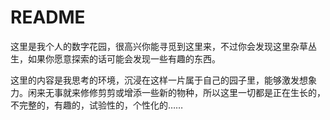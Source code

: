 # README

这里是我个人的数字花园，很高兴你能寻觅到这里来，不过你会发现这里杂草丛生，如果你愿意探索的话可能会发现一些有趣的东西。

这里的内容是我思考的环境，沉浸在这样一片属于自己的园子里，能够激发想象力。闲来无事就来修修剪剪或增添一些新的物种，所以这里一切都是正在生长的，不完整的，有趣的，试验性的，个性化的……